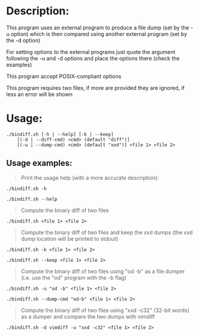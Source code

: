 # Description:

This program uses an external program to produce a file dump (set by the -u
option) which is then compared using another external program (set by the -d
option)

For setting options to the external programs just quote the argument following
the -u and -d options and place the options there (check the examples)

This program accept POSIX-compliant options

This program requires two files, if more are provided they are ignored, if less
an error will be shown

# Usage:
```
./bindiff.sh [-h | --help] [-k | --keep]
    [(-d | --diff-cmd) <cmd> (default "diff")]
    [(-u | --dump-cmd) <cmd> (default "xxd")] <file 1> <file 2>
```

## Usage examples:

> Print the usage help (with a more accurate description):

`./bindiff.sh -h`

`./bindiff.sh --help`

> Compute the binary diff of two files

`./bindiff.sh <file 1> <file 2>`

> Compute the binary diff of two files and keep the xxd dumps
   (the xxd dump location will be printed to stdout)

`./bindiff.sh -k <file 1> <file 2>`

`./bindiff.sh --keep <file 1> <file 2>`

> Compute the binary diff of two files using "od -b" as a file dumper
  (i.e. use the "od" program with the -b flag)

`./bindiff.sh -u "od -b" <file 1> <file 2>`

`./bindiff.sh --dump-cmd "od-b" <file 1> <file 2>`

> Compute the binary diff of two files using "xxd -c32" (32-bit words) as a
  dumper and compare the two dumps with vimdiff

`./bindiff.sh -d vimdiff -u "xxd -c32" <file 1> <file 2>`
